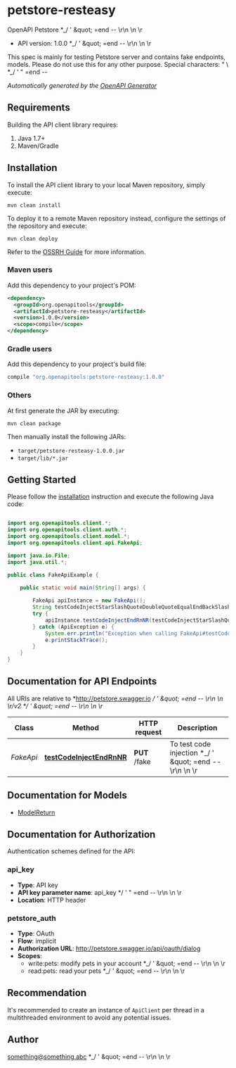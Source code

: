 # petstore-resteasy

OpenAPI Petstore *_/ &#39; \&quot; &#x3D;end -- \\r\\n \\n \\r
- API version: 1.0.0 *_/ &#39; \&quot; &#x3D;end -- \\r\\n \\n \\r

This spec is mainly for testing Petstore server and contains fake endpoints, models. Please do not use this for any other purpose. Special characters: \" \\  *_/ ' \" =end --       


*Automatically generated by the [OpenAPI Generator](https://openapi-generator.tech)*


## Requirements

Building the API client library requires:
1. Java 1.7+
2. Maven/Gradle

## Installation

To install the API client library to your local Maven repository, simply execute:

```shell
mvn clean install
```

To deploy it to a remote Maven repository instead, configure the settings of the repository and execute:

```shell
mvn clean deploy
```

Refer to the [OSSRH Guide](http://central.sonatype.org/pages/ossrh-guide.html) for more information.

### Maven users

Add this dependency to your project's POM:

```xml
<dependency>
  <groupId>org.openapitools</groupId>
  <artifactId>petstore-resteasy</artifactId>
  <version>1.0.0</version>
  <scope>compile</scope>
</dependency>
```

### Gradle users

Add this dependency to your project's build file:

```groovy
compile "org.openapitools:petstore-resteasy:1.0.0"
```

### Others

At first generate the JAR by executing:

```shell
mvn clean package
```

Then manually install the following JARs:

* `target/petstore-resteasy-1.0.0.jar`
* `target/lib/*.jar`

## Getting Started

Please follow the [installation](#installation) instruction and execute the following Java code:

```java

import org.openapitools.client.*;
import org.openapitools.client.auth.*;
import org.openapitools.client.model.*;
import org.openapitools.client.api.FakeApi;

import java.io.File;
import java.util.*;

public class FakeApiExample {

    public static void main(String[] args) {
        
        FakeApi apiInstance = new FakeApi();
        String testCodeInjectStarSlashQuoteDoubleQuoteEqualEndBackSlashRBackSlashNBackSlashNBackSlashR = "testCodeInjectStarSlashQuoteDoubleQuoteEqualEndBackSlashRBackSlashNBackSlashNBackSlashR_example"; // String | To test code injection *_/ ' \\\" =end -- \\\\r\\\\n \\\\n \\\\r
        try {
            apiInstance.testCodeInjectEndRnNR(testCodeInjectStarSlashQuoteDoubleQuoteEqualEndBackSlashRBackSlashNBackSlashNBackSlashR);
        } catch (ApiException e) {
            System.err.println("Exception when calling FakeApi#testCodeInjectEndRnNR");
            e.printStackTrace();
        }
    }
}

```

## Documentation for API Endpoints

All URIs are relative to *http://petstore.swagger.io *_/ &#39; \&quot; &#x3D;end -- \\r\\n \\n \\r/v2 *_/ &#39; \&quot; &#x3D;end -- \\r\\n \\n \\r*

Class | Method | HTTP request | Description
------------ | ------------- | ------------- | -------------
*FakeApi* | [**testCodeInjectEndRnNR**](docs/FakeApi.md#testCodeInjectEndRnNR) | **PUT** /fake | To test code injection *_/ &#39; \&quot; &#x3D;end -- \\r\\n \\n \\r


## Documentation for Models

 - [ModelReturn](docs/ModelReturn.md)


## Documentation for Authorization

Authentication schemes defined for the API:
### api_key

- **Type**: API key
- **API key parameter name**: api_key  */ &#39; &quot; &#x3D;end -- \r\n \n \r
- **Location**: HTTP header

### petstore_auth

- **Type**: OAuth
- **Flow**: implicit
- **Authorization URL**: http://petstore.swagger.io/api/oauth/dialog
- **Scopes**: 
  - write:pets: modify pets in your account  *_/ &#39; \&quot; &#x3D;end -- \\r\\n \\n \\r
  - read:pets: read your pets  *_/ &#39; \&quot; &#x3D;end -- \\r\\n \\n \\r


## Recommendation

It's recommended to create an instance of `ApiClient` per thread in a multithreaded environment to avoid any potential issues.

## Author

something@something.abc *_/ &#39; \&quot; &#x3D;end -- \\r\\n \\n \\r

